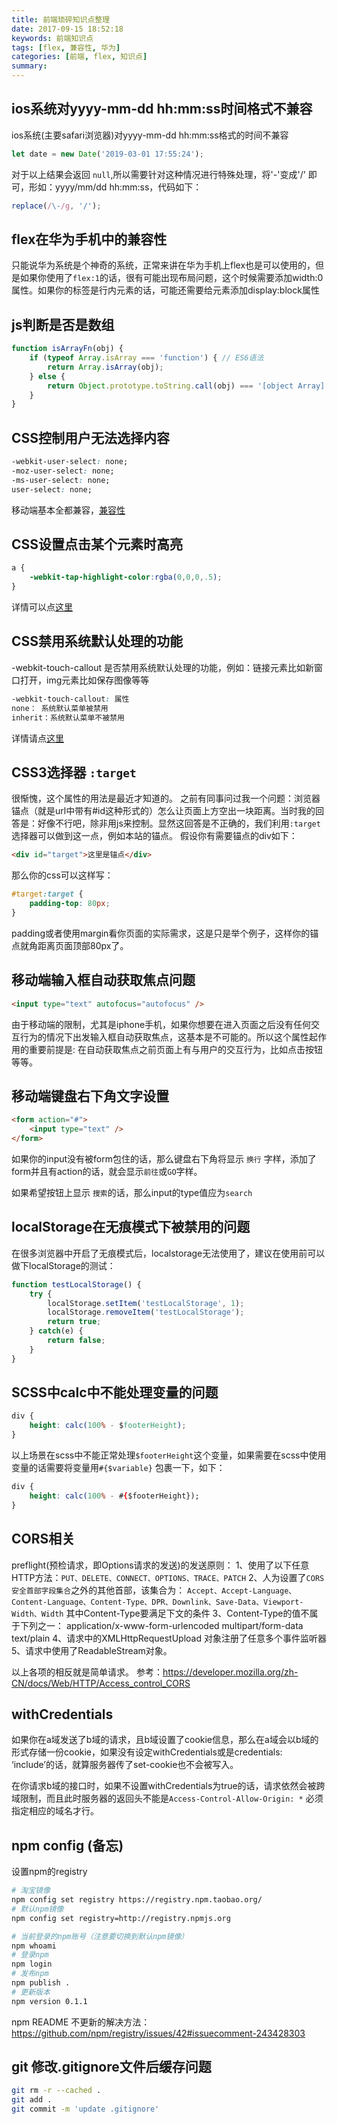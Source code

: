 ```yaml
---
title: 前端琐碎知识点整理
date: 2017-09-15 18:52:18
keywords: 前端知识点
tags: [flex, 兼容性, 华为]
categories: [前端, flex, 知识点]
summary: 
---
```


<!-- toc -->
## ios系统对yyyy-mm-dd hh:mm:ss时间格式不兼容

ios系统(主要safari浏览器)对yyyy-mm-dd hh:mm:ss格式的时间不兼容
```javascript
let date = new Date('2019-03-01 17:55:24');  
```
对于以上结果会返回 `null`,所以需要针对这种情况进行特殊处理，将'-'变成'/' 即可，形如：yyyy/mm/dd hh:mm:ss，代码如下：
```javascript
replace(/\-/g, '/');
```


## flex在华为手机中的兼容性

只能说华为系统是个神奇的系统，正常来讲在华为手机上flex也是可以使用的，但是如果你使用了`flex:1`的话，很有可能出现布局问题，这个时候需要添加width:0属性。如果你的标签是行内元素的话，可能还需要给元素添加display:block属性

## js判断是否是数组
```javascript
function isArrayFn(obj) {
    if (typeof Array.isArray === 'function') { // ES6语法
        return Array.isArray(obj);
    } else {
        return Object.prototype.toString.call(obj) === '[object Array]';
    }
}
```

## CSS控制用户无法选择内容
```css
-webkit-user-select: none;
-moz-user-select: none;
-ms-user-select: none;
user-select: none;
```
移动端基本全都兼容，[兼容性](http://caniuse.com/#feat=user-select-none)

## CSS设置点击某个元素时高亮
```css
a {
    -webkit-tap-highlight-color:rgba(0,0,0,.5);
}
```
详情可以点[这里](http://www.css88.com/webkit/-webkit-tap-highlight-color/)

## CSS禁用系统默认处理的功能
-webkit-touch-callout
是否禁用系统默认处理的功能，例如：链接元素比如新窗口打开，img元素比如保存图像等等
```css
-webkit-touch-callout: 属性
none： 系统默认菜单被禁用
inherit：系统默认菜单不被禁用
```
详情请点[这里](http://www.css88.com/webkit/-webkit-touch-callout/)

## CSS3选择器 `:target` 
很惭愧，这个属性的用法是最近才知道的。
之前有同事问过我一个问题：浏览器锚点（就是url中带有#id这种形式的）怎么让页面上方空出一块距离。当时我的回答是：好像不行吧，除非用js来控制。显然这回答是不正确的，我们利用`:target`选择器可以做到这一点，例如本站的锚点。
假设你有需要锚点的div如下：
```html
<div id="target">这里是锚点</div>
```
那么你的css可以这样写：
```css
#target:target {
    padding-top: 80px;
}
```
padding或者使用margin看你页面的实际需求，这是只是举个例子，这样你的锚点就角距离页面顶部80px了。

##  移动端输入框自动获取焦点问题

```html
<input type="text" autofocus="autofocus" />
```

由于移动端的限制，尤其是iphone手机，如果你想要在进入页面之后没有任何交互行为的情况下出发输入框自动获取焦点，这基本是不可能的。所以这个属性起作用的重要前提是: 在自动获取焦点之前页面上有与用户的交互行为，比如点击按钮等等。

## 移动端键盘右下角文字设置
```html
<form action="#">
    <input type="text" />
</form>
```
如果你的input没有被form包住的话，那么键盘右下角将显示 `换行` 字样，添加了form并且有action的话，就会显示`前往`或`GO`字样。 

如果希望按钮上显示 `搜索`的话，那么input的type值应为`search`

## localStorage在无痕模式下被禁用的问题

在很多浏览器中开启了无痕模式后，localstorage无法使用了，建议在使用前可以做下localStorage的测试：
```js
function testLocalStorage() {
    try {
        localStorage.setItem('testLocalStorage', 1);
        localStorage.removeItem('testLocalStorage');
        return true;
    } catch(e) {
        return false;
    }
}
```

## SCSS中calc中不能处理变量的问题
```css
div {
    height: calc(100% - $footerHeight);
}
```
以上场景在scss中不能正常处理`$footerHeight`这个变量，如果需要在scss中使用变量的话需要将变量用`#{$variable}` 包裹一下，如下：
```css
div {
    height: calc(100% - #{$footerHeight});
}
```

## CORS相关
preflight(预检请求，即Options请求的发送)的发送原则：
1、使用了以下任意HTTP方法：`PUT、DELETE、CONNECT、OPTIONS、TRACE、PATCH`
2、人为设置了`CORS安全首部字段集合`之外的其他首部，该集合为：
    `Accept、Accept-Language、Content-Language、Content-Type、DPR、Downlink、Save-Data、Viewport-Width、Width`
其中Content-Type要满足下文的条件
3、Content-Type的值不属于下列之一：
    application/x-www-form-urlencoded
    multipart/form-data
    text/plain
4、请求中的XMLHttpRequestUpload 对象注册了任意多个事件监听器
5、请求中使用了ReadableStream对象。

以上各项的相反就是简单请求。
参考：https://developer.mozilla.org/zh-CN/docs/Web/HTTP/Access_control_CORS

## withCredentials
如果你在a域发送了b域的请求，且b域设置了cookie信息，那么在a域会以b域的形式存储一份cookie，如果没有设定withCredentials或是credentials: ‘include’的话，就算服务器传了set-cookie也不会被写入。

在你请求b域的接口时，如果不设置withCredentials为true的话，请求依然会被跨域限制，而且此时服务器的返回头不能是`Access-Control-Allow-Origin: *` 必须指定相应的域名才行。

## npm config (备忘)
设置npm的registry
``` bash
# 淘宝镜像
npm config set registry https://registry.npm.taobao.org/
# 默认npm镜像
npm config set registry=http://registry.npmjs.org

# 当前登录的npm账号（注意要切换到默认npm镜像）
npm whoami
# 登录npm
npm login
# 发布npm
npm publish .
# 更新版本
npm version 0.1.1
```
npm README 不更新的解决方法：https://github.com/npm/registry/issues/42#issuecomment-243428303

## git 修改.gitignore文件后缓存问题
```bash
git rm -r --cached .
git add .
git commit -m 'update .gitignore'
```


